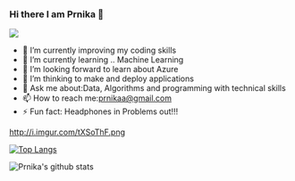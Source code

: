 ### Hi there I am Prnika 👋


![](https://komarev.com/ghpvc/?username=prnika10&color=green) 
- 🔭 I’m currently improving my coding skills
- 🌱 I’m currently learning .. Machine Learning 
- 👯 I’m looking forward to learn about Azure 
- 🤔 I’m thinking to make and deploy applications 
- 💬 Ask me about:Data, Algorithms and programming with technical skills
- 📫 How to reach me:prnikaa@gmail.com
- ⚡ Fun fact: Headphones in Problems out!!! 

http://i.imgur.com/tXSoThF.png 

[![Top Langs](https://github-readme-stats.vercel.app/api/top-langs/?username=prnika10)](https://github.com/prnika10/github-readme-stats) 

![Prnika's github stats](https://github-readme-stats.vercel.app/api?username=prnika10&show_icons=true&theme=synthwave)
![]() 
